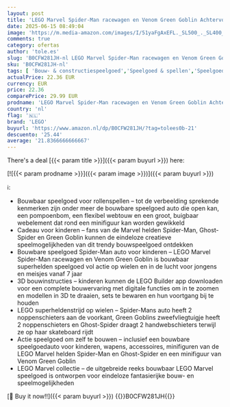 ```yaml
---
layout: post
title: 'LEGO Marvel Spider-Man racewagen en Venom Green Goblin Achtervolging met Minifiguren van Superhelden en Bouwbaar Speelgoed Voertuig  Rollenspel Cadeau voor Jongens en Meisjes vanaf 7 Jaar 76279'
date: 2025-06-15 08:49:04
image: 'https://m.media-amazon.com/images/I/51yaFgAxEFL._SL500_._SL400_.jpg'
comments: true
category: ofertas
author: 'tole.es'
slug: 'B0CFW281JH-nl LEGO Marvel Spider-Man racewagen en Venom Green Goblin...'
sku: 'B0CFW281JH-nl'
tags: [ 'Bouw- & constructiespeelgoed','Speelgoed & spellen','Speelgoedbouwsets','lego','🇳🇱', ]
actualPrice: 22.36 EUR
currency: EUR
price: 22.36
comparePrice: 29.99 EUR
prodname: 'LEGO Marvel Spider-Man racewagen en Venom Green Goblin Achtervolging met Minifiguren van Superhelden en Bouwbaar Speelgoed Voertuig  Rollenspel Cadeau voor Jongens en Meisjes vanaf 7 Jaar 76279'
country: 'nl'
flag: '🇳🇱'
brand: 'LEGO'
buyurl: 'https://www.amazon.nl/dp/B0CFW281JH/?tag=tolees0b-21'
descuento: '25.44'
average: '21.8366666666667'
---
```


There's a deal [{{< param title >}}]({{< param buyurl >}})  here:

[![{{< param prodname >}}]({{< param image >}})]({{< param buyurl >}})

ℹ️:

- Bouwbaar speelgoed voor rollenspellen – tot de verbeelding sprekende kenmerken zijn onder meer de bouwbare speelgoed auto die open kan, een pompoenbom, een flexibel webtouw en een groot, buigbaar webelement dat rond een minifiguur kan worden gewikkeld
- Cadeau voor kinderen – fans van de Marvel helden Spider-Man, Ghost-Spider en Green Goblin kunnen de eindeloze creatieve speelmogelijkheden van dit trendy bouwspeelgoed ontdekken
- Bouwbare speelgoed Spider-Man auto voor kinderen – LEGO Marvel Spider-Man racewagen en Venom Green Goblin is bouwbaar superhelden speelgoed vol actie op wielen en in de lucht voor jongens en meisjes vanaf 7 jaar
- 3D bouwinstructies – kinderen kunnen de LEGO Builder app downloaden voor een complete bouwervaring met digitale functies om in te zoomen en modellen in 3D te draaien, sets te bewaren en hun voortgang bij te houden
- LEGO superheldenstrijd op wielen – Spider-Mans auto heeft 2 noppenschieters aan de voorkant, Green Goblins zweefvliegtuigje heeft 2 noppenschieters en Ghost-Spider draagt 2 handwebschieters terwijl ze op haar skateboard rijdt
- Actie speelgoed om zelf te bouwen – inclusief een bouwbare speelgoedauto voor kinderen, wapens, accessoires, minifiguren van de LEGO Marvel helden Spider-Man en Ghost-Spider en een minifiguur van Venom Green Goblin
- LEGO Marvel collectie – de uitgebreide reeks bouwbaar LEGO Marvel speelgoed is ontworpen voor eindeloze fantasierijke bouw- en speelmogelijkheden

[🛒 Buy it now!!]({{< param buyurl >}})
{{<world>}}B0CFW281JH{{</world>}}
